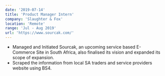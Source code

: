 ```yaml
---
date: '2019-07-14'
title: 'Product Manager Intern'
company: 'Slaughter & Fox'
location: 'Remote'
range: 'Jul - Aug 2019'
url: 'https://www.sourcak.com/'
---
```


- Managed and Initiated Sourcak, an upcoming service based E-Commerce Site in South Africa, also finalised its vision and expanded its scope of expansion.
- Scraped the information from local SA traders and service providers website using BS4.
